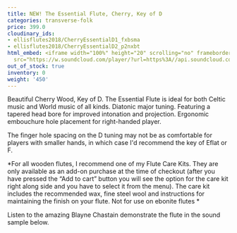```yaml
---
title: NEW! The Essential Flute, Cherry, Key of D
categories: transverse-folk
price: 399.0
cloudinary_ids:
- ellisflutes2018/CherryEssentialD1_fxbsma
- ellisflutes2018/CherryEssentialD2_p2nxbt
html_embed: <iframe width="100%" height="20" scrolling="no" frameborder="no" allow="autoplay"
  src="https://w.soundcloud.com/player/?url=https%3A//api.soundcloud.com/tracks/486027465&color=%23ff5500&inverse=false&auto_play=false&show_user=true"></iframe>
out_of_stock: true
inventory: 0
weight: '450'
---
```


Beautiful Cherry Wood, Key of D.  The Essential Flute is ideal for both Celtic music and World music of all kinds. Diatonic major tuning. Featuring a tapered head bore for improved intonation and projection. Ergonomic embouchure hole placement for right-handed player.

The finger hole spacing on the D tuning may not be as comfortable for players with smaller hands, in which case I'd recommend the key of Eflat or F.

*For all wooden flutes, I recommend one of my Flute Care Kits.  They are only available as an add-on purchase at the time of checkout (after you have pressed the “Add to cart” button you will see the option for the care kit right along side and you have to select it from the menu). The care kit includes the recommended wax, fine steel wool and instructions for maintaining the finish on your flute.  Not for use on ebonite flutes
*

Listen to the amazing Blayne Chastain demonstrate the flute in the sound sample below.